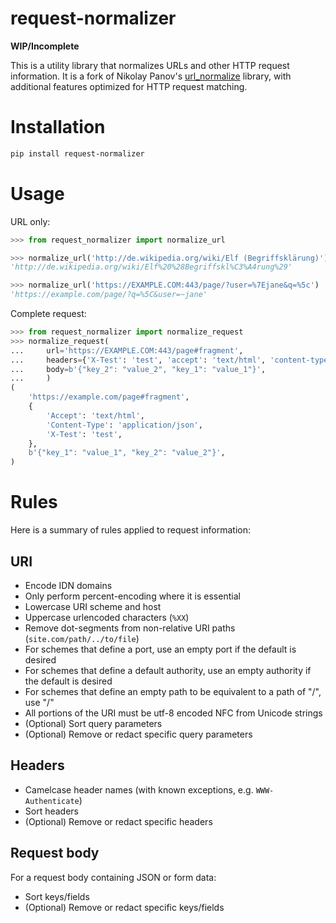 # request-normalizer
**WIP/Incomplete**

This is a utility library that normalizes URLs and other HTTP request information. It is a fork of Nikolay Panov's [url_normalize](https://github.com/niksite/url-normalize) library, with additional features optimized for HTTP request matching.

# Installation
```sh
pip install request-normalizer
```

# Usage

URL only:
```python
>>> from request_normalizer import normalize_url

>>> normalize_url('http://de.wikipedia.org/wiki/Elf (Begriffsklärung)')
'http://de.wikipedia.org/wiki/Elf%20%28Begriffskl%C3%A4rung%29'

>>> normalize_url('https://EXAMPLE.COM:443/page/?user=%7Ejane&q=%5c')
'https://example.com/page/?q=%5C&user=~jane'
```

Complete request:
```python
>>> from request_normalizer import normalize_request
>>> normalize_request(
...     url='https://EXAMPLE.COM:443/page#fragment',
...     headers={'X-Test': 'test', 'accept': 'text/html', 'content-type=application/json'},
...     body=b'{"key_2": "value_2", "key_1": "value_1"}',
...     )
(
    'https://example.com/page#fragment',
    {
        'Accept': 'text/html',
        'Content-Type': 'application/json',
        'X-Test': 'test',
    },
    b'{"key_1": "value_1", "key_2": "value_2"}',
)
```

# Rules
Here is a summary of rules applied to request information:

## URI
* Encode IDN domains
* Only perform percent-encoding where it is essential
* Lowercase URI scheme and host
* Uppercase urlencoded characters (`%XX`)
* Remove dot-segments from non-relative URI paths (`site.com/path/../to/file`)
* For schemes that define a port, use an empty port if the default is desired
* For schemes that define a default authority, use an empty authority if the default is desired
* For schemes that define an empty path to be equivalent to a path of "/", use "/"
* All portions of the URI must be utf-8 encoded NFC from Unicode strings
* (Optional) Sort query parameters
* (Optional) Remove or redact specific query parameters

## Headers
* Camelcase header names (with known exceptions, e.g. `WWW-Authenticate`)
* Sort headers
* (Optional) Remove or redact specific headers

## Request body
For a request body containing JSON or form data:
* Sort keys/fields
* (Optional) Remove or redact specific keys/fields
